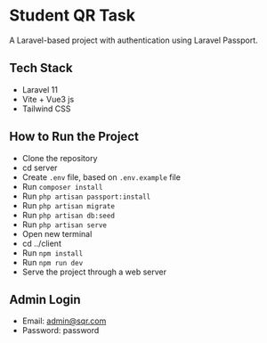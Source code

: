 # Student QR Task

A Laravel-based project with authentication using Laravel Passport.

## Tech Stack

- Laravel 11
- Vite + Vue3 js
- Tailwind CSS

## How to Run the Project

- Clone the repository
- cd server
- Create `.env` file, based on `.env.example` file
- Run `composer install`
- Run `php artisan passport:install`
- Run `php artisan migrate`
- Run `php artisan db:seed`
- Run `php artisan serve`
- Open new terminal 
- cd ../client
- Run `npm install`
- Run `npm run dev`
- Serve the project through a web server

## Admin Login

- Email: admin@sqr.com
- Password: password
